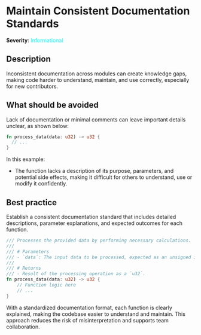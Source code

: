 # Maintain Consistent Documentation Standards

**Severity**: <span style="color:cyan;">Informational</span>

## Description

Inconsistent documentation across modules can create knowledge gaps, making code harder to understand, maintain, and use
correctly, especially for new contributors.

## What should be avoided

Lack of documentation or minimal comments can leave important details unclear, as shown below:

```rust
fn process_data(data: u32) -> u32 {
  // ...
}
```

In this example:

- The function lacks a description of its purpose, parameters, and potential side effects, making it difficult for
  others to understand, use or modify it confidently.

## Best practice

Establish a consistent documentation standard that includes detailed descriptions, parameter explanations, and expected
outcomes for each function.

```rust
/// Processes the provided data by performing necessary calculations.
///
/// # Parameters
/// - `data`: The input data to be processed, expected as an unsigned integer.
///
/// # Returns
/// - Result of the processing operation as a `u32`.
fn process_data(data: u32) -> u32 {
    // Function logic here
    // ...
}
```

With a standardized documentation format, each function is clearly explained, making the codebase easier to understand
and maintain. This approach reduces the risk of misinterpretation and supports team collaboration.
